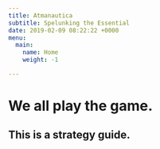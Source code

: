 ```yaml
---
title: Atmanautica
subtitle: Spelunking the Essential
date: 2019-02-09 08:22:22 +0000
menu:
  main:
    name: Home
    weight: -1

---
```

# We all play the game.

## This is a strategy guide.